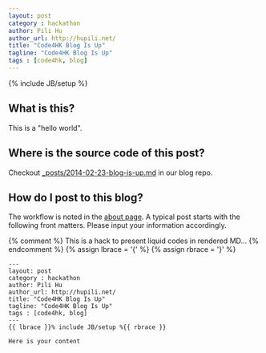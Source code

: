 ```yaml
---
layout: post
category : hackathon
author: Pili Hu
author_url: http://hupili.net/
title: "Code4HK Blog Is Up"
tagline: "Code4HK Blog Is Up"
tags : [code4hk, blog]
---
```

{% include JB/setup %}

## What is this?

This is a "hello world".

## Where is the source code of this post?

Checkout [_posts/2014-02-23-blog-is-up.md](https://github.com/code4hk/blog/blob/gh-pages/_posts/2014-02-23-blog-is-up.md) in our blog repo.

## How do I post to this blog?

The workflow is noted in the [about page](/about.html).
A typical post starts with the following front matters.
Please input your information accordingly.

{% comment %}
This is a hack to present liquid codes in rendered MD...
{% endcomment %}
{% assign lbrace = '{' %}
{% assign rbrace = '}' %}

```
---
layout: post
category : hackathon
author: Pili Hu
author_url: http://hupili.net/
title: "Code4HK Blog Is Up"
tagline: "Code4HK Blog Is Up"
tags : [code4hk, blog]
---
{{ lbrace }}% include JB/setup %{{ rbrace }}

Here is your content
```